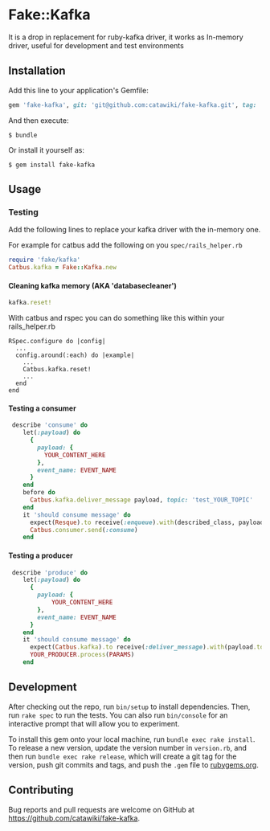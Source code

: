 # Fake::Kafka

It is a drop in replacement for ruby-kafka driver, it works as In-memory driver, useful for development and test environments

## Installation

Add this line to your application's Gemfile:

```ruby
gem 'fake-kafka', git: 'git@github.com:catawiki/fake-kafka.git', tag: '0.0.1-beta1'
```

And then execute:

    $ bundle

Or install it yourself as:

    $ gem install fake-kafka

## Usage

### Testing

Add the following lines to replace your kafka driver with the in-memory one.

For example for catbus add the following on you `spec/rails_helper.rb`

```ruby
require 'fake/kafka'
Catbus.kafka = Fake::Kafka.new
```

#### Cleaning kafka memory (AKA 'databasecleaner')

```ruby
kafka.reset!
```

With catbus and rspec you can do something like this within your rails_helper.rb

```
RSpec.configure do |config|
  ...
  config.around(:each) do |example|
    ...
    Catbus.kafka.reset!
    ...
  end
end

```

#### Testing a consumer

```ruby
 describe 'consume' do
    let(:payload) do
      {
        payload: {
          YOUR_CONTENT_HERE
        },
        event_name: EVENT_NAME
      }
    end
    before do
      Catbus.kafka.deliver_message payload, topic: 'test_YOUR_TOPIC'
    end
    it 'should consume message' do
      expect(Resque).to receive(:enqueue).with(described_class, payload.to_json)
      Catbus.consumer.send(:consume)
    end
```

#### Testing a producer
```ruby
 describe 'produce' do
    let(:payload) do
      {
        payload: {
        	YOUR_CONTENT_HERE
        },
        event_name: EVENT_NAME
      }
    end
    it 'should consume message' do
      expect(Catbus.kafka).to receive(:deliver_message).with(payload.to_json, topic: 'test_YOUR_TOPIC', key: nil)
      YOUR_PRODUCER.process(PARAMS)
    end
```


## Development

After checking out the repo, run `bin/setup` to install dependencies. Then, run `rake spec` to run the tests. You can also run `bin/console` for an interactive prompt that will allow you to experiment.

To install this gem onto your local machine, run `bundle exec rake install`. To release a new version, update the version number in `version.rb`, and then run `bundle exec rake release`, which will create a git tag for the version, push git commits and tags, and push the `.gem` file to [rubygems.org](https://rubygems.org).

## Contributing

Bug reports and pull requests are welcome on GitHub at https://github.com/catawiki/fake-kafka.
